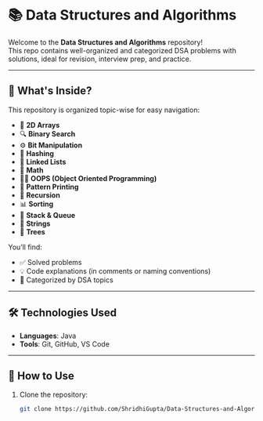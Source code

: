 # 📚 Data Structures and Algorithms

Welcome to the **Data Structures and Algorithms** repository!  
This repo contains well-organized and categorized DSA problems with solutions, ideal for revision, interview prep, and practice.

---

## 🚀 What's Inside?

This repository is organized topic-wise for easy navigation:

- 📂 **2D Arrays**
- 🔍 **Binary Search**
- ⚙️ **Bit Manipulation**
- 🔐 **Hashing**
- 🔄 **Linked Lists**
- 🧮 **Math**
- 👩‍💻 **OOPS (Object Oriented Programming)**
- 🔁 **Pattern Printing**
- 🔁 **Recursion**
- 📊 **Sorting**
- 🧱 **Stack & Queue**
- 📃 **Strings**
- 🌳 **Trees**

You’ll find:
- ✅ Solved problems
- 💡 Code explanations (in comments or naming conventions)
- 📂 Categorized by DSA topics

---

## 🛠️ Technologies Used

- **Languages**: Java
- **Tools**: Git, GitHub, VS Code

---

## 📁 How to Use

1. Clone the repository:
   ```bash
   git clone https://github.com/ShridhiGupta/Data-Structures-and-Algorithms.git

